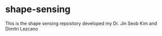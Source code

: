 # shape-sensing
This is the shape sensing repository developed my Dr. Jin Seob Kim and Dimitri Lezcano
